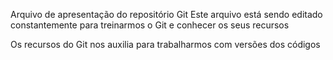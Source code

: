Arquivo de apresentação do repositório Git
Este arquivo está sendo editado constantemente para treinarmos o Git e conhecer os seus recursos

Os recursos do Git nos auxilia para trabalharmos com versões dos códigos
